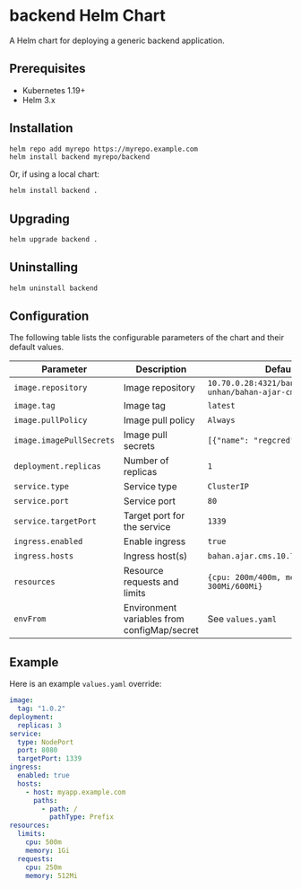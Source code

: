# backend Helm Chart

A Helm chart for deploying a generic backend application.

## Prerequisites

- Kubernetes 1.19+
- Helm 3.x

## Installation

```sh
helm repo add myrepo https://myrepo.example.com
helm install backend myrepo/backend
```

Or, if using a local chart:

```sh
helm install backend .
```

## Upgrading

```sh
helm upgrade backend .
```

## Uninstalling

```sh
helm uninstall backend
```

## Configuration

The following table lists the configurable parameters of the chart and their default values.

| Parameter                | Description                                 | Default                        |
|--------------------------|---------------------------------------------|--------------------------------|
| `image.repository`       | Image repository                            | `10.70.0.28:4321/banjar-unhan/bahan-ajar-cms` |
| `image.tag`              | Image tag                                   | `latest`                       |
| `image.pullPolicy`       | Image pull policy                           | `Always`                       |
| `image.imagePullSecrets` | Image pull secrets                          | `[{"name": "regcred"}]`        |
| `deployment.replicas`    | Number of replicas                          | `1`                            |
| `service.type`           | Service type                                | `ClusterIP`                    |
| `service.port`           | Service port                                | `80`                           |
| `service.targetPort`     | Target port for the service                 | `1339`                         |
| `ingress.enabled`        | Enable ingress                              | `true`                         |
| `ingress.hosts`          | Ingress host(s)                             | `bahan.ajar.cms.10.70.0.45.nip.io` |
| `resources`              | Resource requests and limits                | `{cpu: 200m/400m, memory: 300Mi/600Mi}` |
| `envFrom`                | Environment variables from configMap/secret | See `values.yaml`              |

## Example

Here is an example `values.yaml` override:

```yaml
image:
  tag: "1.0.2"
deployment:
  replicas: 3
service:
  type: NodePort
  port: 8080
  targetPort: 1339
ingress:
  enabled: true
  hosts:
    - host: myapp.example.com
      paths:
        - path: /
          pathType: Prefix
resources:
  limits:
    cpu: 500m
    memory: 1Gi
  requests:
    cpu: 250m
    memory: 512Mi
```